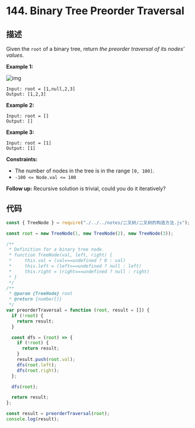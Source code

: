 # 144. Binary Tree Preorder Traversal

## 描述

Given the `root` of a binary tree, return *the preorder traversal of its nodes' values*.

 

**Example 1:**

![img](https://qiniucloud.qishilong.space/images/inorder_1.jpg)

```
Input: root = [1,null,2,3]
Output: [1,2,3]
```

**Example 2:**

```
Input: root = []
Output: []
```

**Example 3:**

```
Input: root = [1]
Output: [1]
```

 

**Constraints:**

-   The number of nodes in the tree is in the range `[0, 100]`.
-   `-100 <= Node.val <= 100`

 

**Follow up:** Recursive solution is trivial, could you do it iteratively?

## 代码

```js
const { TreeNode } = require("./../../notes/二叉树/二叉树的构造方法.js");

const root = new TreeNode(1, new TreeNode(2), new TreeNode(3));

/**
 * Definition for a binary tree node.
 * function TreeNode(val, left, right) {
 *     this.val = (val===undefined ? 0 : val)
 *     this.left = (left===undefined ? null : left)
 *     this.right = (right===undefined ? null : right)
 * }
 */
/**
 * @param {TreeNode} root
 * @return {number[]}
 */
var preorderTraversal = function (root, result = []) {
  if (!root) {
    return result;
  }

  const dfs = (root) => {
    if (!root) {
      return result;
    }
    result.push(root.val);
    dfs(root.left);
    dfs(root.right);
  };

  dfs(root);

  return result;
};

const result = preorderTraversal(root);
console.log(result);
```

